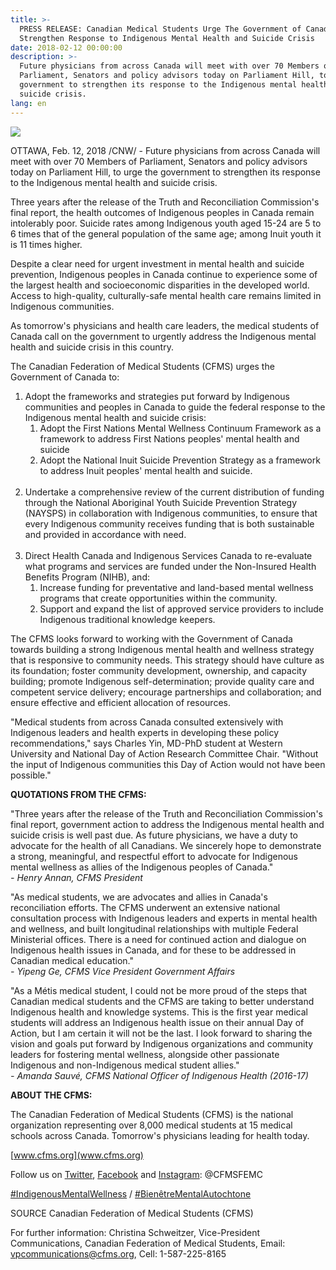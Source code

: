 ```yaml
---
title: >-
  PRESS RELEASE: Canadian Medical Students Urge The Government of Canada to
  Strengthen Response to Indigenous Mental Health and Suicide Crisis
date: 2018-02-12 00:00:00
description: >-
  Future physicians from across Canada will meet with over 70 Members of
  Parliament, Senators and policy advisors today on Parliament Hill, to urge the
  government to strengthen its response to the Indigenous mental health and
  suicide crisis.
lang: en
---
```


![](/uploads/versions/day-of-action-rectangle-en-1---x----1921-1081x---.png)

OTTAWA, Feb. 12, 2018 /CNW/ - Future physicians from across Canada will meet with over 70 Members of Parliament, Senators and policy advisors today on Parliament Hill, to urge the government to strengthen its response to the Indigenous mental health and suicide crisis.

Three years after the release of the Truth and Reconciliation Commission's final report, the health outcomes of Indigenous peoples in Canada remain intolerably poor. Suicide rates among Indigenous youth aged 15-24 are 5 to 6 times that of the general population of the same age; among Inuit youth it is 11 times higher.

Despite a clear need for urgent investment in mental health and suicide prevention, Indigenous peoples in Canada continue to experience some of the largest health and socioeconomic disparities in the developed world. Access to high-quality, culturally-safe mental health care remains limited in Indigenous communities.

As tomorrow's physicians and health care leaders, the medical students of Canada call on the government to urgently address the Indigenous mental health and suicide crisis in this country.

The Canadian Federation of Medical Students (CFMS) urges the Government of Canada to:

1. Adopt the frameworks and strategies put forward by Indigenous communities and peoples in Canada to guide the federal response to the Indigenous mental health and suicide crisis:
   1. Adopt the First Nations Mental Wellness Continuum Framework as a framework to address First Nations peoples' mental health and suicide
   2. Adopt the National Inuit Suicide Prevention Strategy as a framework to address Inuit peoples' mental health and suicide.<br>&nbsp;
2. Undertake a comprehensive review of the current distribution of funding through the National Aboriginal Youth Suicide Prevention Strategy (NAYSPS) in collaboration with Indigenous communities, to ensure that every Indigenous community receives funding that is both sustainable and provided in accordance with need.<br>&nbsp;
3. Direct Health Canada and Indigenous Services Canada to re-evaluate what programs and services are funded under the Non-Insured Health Benefits Program (NIHB), and:
   1. Increase funding for preventative and land-based mental wellness programs that create opportunities within the community.
   2. Support and expand the list of approved service providers to include Indigenous traditional knowledge keepers.

The CFMS looks forward to working with the Government of Canada towards building a strong Indigenous mental health and wellness strategy that is responsive to community needs. This strategy should have culture as its foundation; foster community development, ownership, and capacity building; promote Indigenous self-determination; provide quality care and competent service delivery; encourage partnerships and collaboration; and ensure effective and efficient allocation of resources.

"Medical students from across Canada consulted extensively with Indigenous leaders and health experts in developing these policy recommendations," says Charles Yin, MD-PhD student at Western University and National Day of Action Research Committee Chair. "Without the input of Indigenous communities this Day of Action would not have been possible."

**QUOTATIONS FROM THE CFMS:**

"Three years after the release of the Truth and Reconciliation Commission's final report, government action to address the Indigenous mental health and suicide crisis is well past due. As future physicians, we have a duty to advocate for the health of all Canadians. We sincerely hope to demonstrate a strong, meaningful, and respectful effort to advocate for Indigenous mental wellness as allies of the Indigenous peoples of Canada."<br>*- Henry Annan, CFMS President*

"As medical students, we are advocates and allies in Canada's reconciliation efforts. The CFMS underwent an extensive national consultation process with Indigenous leaders and experts in mental health and wellness, and built longitudinal relationships with multiple Federal Ministerial offices. There is a need for continued action and dialogue on Indigenous health issues in Canada, and for these to be addressed in Canadian medical education."<br>*- Yipeng Ge, CFMS Vice President Government Affairs*

"As a M&eacute;tis medical student, I could not be more proud of the steps that Canadian medical students and the CFMS are taking to better understand Indigenous health and knowledge systems. This is the first year medical students will address an Indigenous health issue on their annual Day of Action, but I am certain it will not be the last. I look forward to sharing the vision and goals put forward by Indigenous organizations and community leaders for fostering mental wellness, alongside other passionate Indigenous and non-Indigenous medical student allies."<br>*- Amanda Sauv&eacute;, CFMS National Officer of Indigenous Health (2016-17)*

**ABOUT THE CFMS:**

The Canadian Federation of Medical Students (CFMS) is the national organization representing over 8,000 medical students at 15 medical schools across Canada. Tomorrow's physicians leading for health today.

[www.cfms.org](www.cfms.org)

Follow us on [Twitter](https://twitter.com/CFMSFEMC), [Facebook](https://www.facebook.com/CFMSFEMC/) and [Instagram](https://www.instagram.com/cfmsfemc/): @CFMSFEMC

[#IndigenousMentalWellness](https://twitter.com/search?q=%23IndigenousMentalWellness&amp;src=tyah) / [#Bien&ecirc;treMentalAutochtone](https://twitter.com/search?src=typd&amp;q=%23Bien%C3%AAtreMentalAutochtone)

SOURCE Canadian Federation of Medical Students (CFMS)

For further information: Christina Schweitzer, Vice-President Communications, Canadian Federation of Medical Students, Email: [vpcommunications@cfms.org](vpcommunications@cfms.org), Cell: 1-587-225-8165